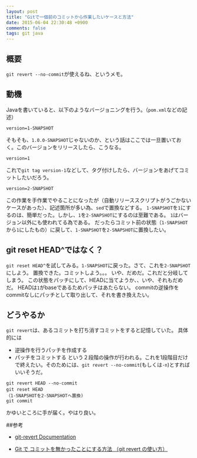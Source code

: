 ```yaml
---
layout: post
title: "Gitで一個前のコミットから作業したいケースと方法"
date: 2015-06-04 22:30:48 +0900
comments: false
tags: git java
---
```

## 概要
`git revert --no-commit`が使えるね、というメモ。

## 動機

Javaを書いていると、以下のようなバージョニングを行う。（`pom.xml`などの記述）

```
version=1-SNAPSHOT
```

そもそも、`1.0.0-SNAPSHOT`じゃないのか、という話はここでは一旦置いておく。このバージョンをリリースしたら、こうなる。

```
version=1
```

これで`git tag version-1`などして、タグ付けしたら、バージョンをあげてコミットしたいだろう。

```
version=2-SNAPSHOT
```

この作業を手作業でやることになったが（自動リリーススクリプトがうごかないケースがあった）、記述箇所が多い為、`sed`で置換などする。
`1-SNAPSHOT`を`1`にするのは、簡単だった。しかし、`1`を`2-SNAPSHOT`にするのは至難である。
`1`はバージョン以外にも使われてる為である。
だったらコミット前の状態（`1-SNAPSHOT`から`1`にしたもの）に戻して、`1-SNAPSHOT`を`2-SNAPSHOT`に置換したい。

## git reset HEAD^ではなく？

`git reset HEAD^`を試してみる。`1-SNAPSHOT`に戻った。さて、これを`2-SNAPSHOT`にしよう。
置換できた。コミットしよう。。。
いや、だめだ。これだと分岐してしまう。
この状態をパッチにして、HEADに当てようか、、いや、それもだめだ。
HEADは`1`がbaseであるためパッチはあたらない。
commitの逆操作をcommitなしにパッチとして取り出して、それを書き換えたい。

## どうやるか

`git revert`は、あるコミットを打ち消すコミットをすると記憶していた。
具体的には
+ 逆操作を行うパッチを作成する
+ パッチをコミットする
という２段階の操作が行われる。これを1段階目だけで終えたい。そのためには、`git revert --no-commit`(もしくは`-n`)とすればいいそうだ。

```
git revert HEAD --no-commit
git reset HEAD　
（1-SNAPSHOTを2-SNAPSHOTへ置換)
git commit
```

かゆいところに手が届く。やはり良い。

##参考

* [git-revert Documentation](http://git-scm.com/docs/git-revert)

* [Git で コミットを無かったことにする方法 （git revert の使い方）](http://akiyoko.hatenablog.jp/entry/2014/08/21/220255)

